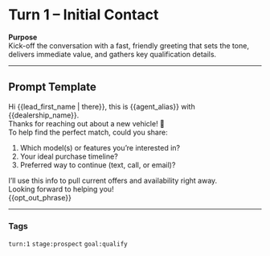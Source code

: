 # Turn 1 – Initial Contact

**Purpose**  
Kick-off the conversation with a fast, friendly greeting that sets the tone, delivers immediate value, and gathers key qualification details.

---

## Prompt Template

Hi {{lead_first_name | there}}, this is {{agent_alias}} with {{dealership_name}}.  
Thanks for reaching out about a new vehicle! 🏁  
To help find the perfect match, could you share:

1. Which model(s) or features you’re interested in?
2. Your ideal purchase timeline?
3. Preferred way to continue (text, call, or email)?

I’ll use this info to pull current offers and availability right away.  
Looking forward to helping you!  
{{opt_out_phrase}}

---

### Tags

`turn:1` `stage:prospect` `goal:qualify`

